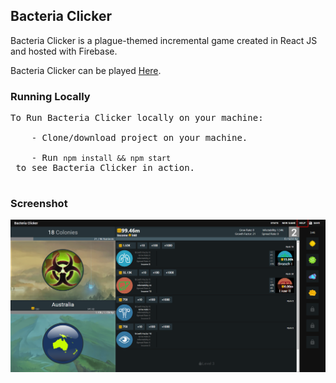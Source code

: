## Bacteria Clicker

Bacteria Clicker is a plague-themed incremental game created in React JS and hosted with Firebase.

Bacteria Clicker can be played [Here](https://bacteriaclicker.co).

### Running Locally
<pre>
To Run Bacteria Clicker locally on your machine:<br/>
    - Clone/download project on your machine.<br/>
    - Run <code>npm install && npm start</code> to see Bacteria Clicker in action.<br/>
</pre>
### Screenshot

![Gameplay](screenshots/main_screenshot.png) 
